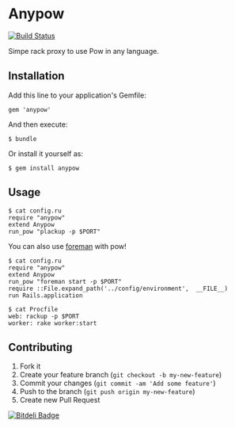 # Anypow

[![Build Status](https://travis-ci.org/riywo/anypow.png?branch=master)](https://travis-ci.org/riywo/anypow)

Simpe rack proxy to use Pow in any language.

## Installation

Add this line to your application's Gemfile:

    gem 'anypow'

And then execute:

    $ bundle

Or install it yourself as:

    $ gem install anypow

## Usage

    $ cat config.ru
    require "anypow"
    extend Anypow
    run_pow "plackup -p $PORT"

You can also use [foreman](https://github.com/ddollar/foreman) with pow!

    $ cat config.ru
    require "anypow"
    extend Anypow
    run_pow "foreman start -p $PORT"
    require ::File.expand_path('../config/environment',  __FILE__)
    run Rails.application
    
    $ cat Procfile
    web: rackup -p $PORT
    worker: rake worker:start

## Contributing

1. Fork it
2. Create your feature branch (`git checkout -b my-new-feature`)
3. Commit your changes (`git commit -am 'Add some feature'`)
4. Push to the branch (`git push origin my-new-feature`)
5. Create new Pull Request


[![Bitdeli Badge](https://d2weczhvl823v0.cloudfront.net/riywo/anypow/trend.png)](https://bitdeli.com/free "Bitdeli Badge")

